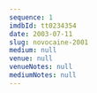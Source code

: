 ```yaml
---
sequence: 1
imdbId: tt0234354
date: 2003-07-11
slug: novocaine-2001
medium: null
venue: null
venueNotes: null
mediumNotes: null
---
```



